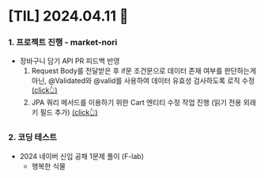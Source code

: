 # [TIL] 2024.04.11 📘

### 1. 프로젝트 진행 - market-nori
- 장바구니 담기 API PR 피드백 반영  
  1. Request Body를 전달받은 후 if문 조건문으로 데이터 존재 여부를 판단하는게 아닌, @Validated와 @valid를 사용하여 데이터 유효성 검사하도록 로직 수정 [(click👆)](https://github.com/f-lab-edu/market-nori/pull/39#discussion_r1554836772)
  2. JPA 쿼리 메서드를 이용하기 위한 Cart 엔티티 수정 작업 진행 (읽기 전용 외래키 필드 추가) [(click👆)](https://github.com/f-lab-edu/market-nori/pull/39#discussion_r1554837226)

### 2. 코딩 테스트
- 2024 네이버 신입 공채 1문제 풀이 (F-lab)
  - 행복한 식물

